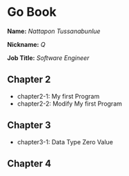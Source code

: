 # Go Book

**Name:** *Nattapon Tussanabunlue*

**Nickname:** *Q*

**Job Title:** *Software Engineer*

## Chapter 2
* chapter2-1: My first Program
* chapter2-2: Modify My first Program


## Chapter 3
* chapter3-1: Data Type Zero Value

## Chapter 4
